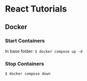# React Tutorials

## Docker

### Start Containers

In base folder:
`$ docker compose up -d`

### Stop Containers

`$ docker compose down`
